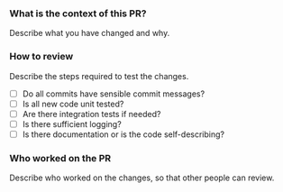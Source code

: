 ### What is the context of this PR?
Describe what you have changed and why.

### How to review 
Describe the steps required to test the changes.

- [ ] Do all commits have sensible commit messages?
- [ ] Is all new code unit tested?
- [ ] Are there integration tests if needed?
- [ ] Is there sufficient logging?
- [ ] Is there documentation or is the code self-describing?

### Who worked on the PR

Describe who worked on the changes, so that other people can review.
